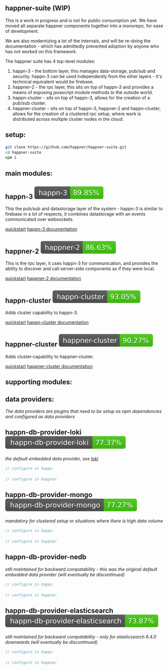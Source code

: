 happner-suite (WIP)
-------------------
This is a work in progress and is not for public consumption yet. We have moved all separate happner components together into a monorepo, for ease of development.

We are also modernizing a lot of the internals, and will be re-doing the documentation - which has admittedly prevented adoption by anyone who has not worked on this framework.

The happner suite has 4 top-level modules:

1. happn-3 - the bottom layer, this manages data-storage, pub/sub and security. happn-3 can be used independently from the other layers - it's technical equivalent would be firebase.
2. happner-2 - the rpc layer, this sits on top of happn-3 and provides a means of exposing javascript module methods to the outside world.
3. happn-cluster - sits on top of happn-3, allows for the creation of a pub/sub cluster.
4. happner-cluster - sits on top of happn-3, happner-2 and happn-cluster, allows for the creation of a clustered rpc setup, where work is distributed across multiple cluster nodes in the cloud.

setup:
-----

```bash
git clone https://github.com/happner/happner-suite.git
cd happner-suite
npm i
```

main modules:
-------------

happn-3 ![coverage](https://github.com/happner/happner-suite/blob/platform-coverage/master/latest/happn-3.badge.svg?raw=true)
-------
This the pub/sub and datastorage layer of the system - happn-3 is similar to firebase in a lot of respects, it combines datastorage with an events communicated over websockets.

[quickstart]()
[happn-3 documentation]()

happner-2 ![coverage](https://github.com/happner/happner-suite/blob/platform-coverage/master/latest/happner-2.badge.svg?raw=true)
---------
This is the rpc layer, it uses happn-3 for communication, and provides the ability to discover and call server-side components as if they were local.

[quickstart]()
[happner-2 documentation]()

happn-cluster ![coverage](https://github.com/happner/happner-suite/blob/platform-coverage/master/latest/happn-cluster.badge.svg?raw=true)
-------------
Adds cluster capability to happn-3.

[quickstart]()
[happn-cluster documentation]()

happner-cluster ![coverage](https://github.com/happner/happner-suite/blob/platform-coverage/master/latest/happner-cluster.badge.svg?raw=true)
---------------
Adds cluster-capability to happner-cluster.

[quickstart]()
[happner-cluster documentation]()

supporting modules:
--------------------

data providers:
---------------
*The data providers are plugins that need to be setup as npm dependencies and configured as data providers*

happn-db-provider-loki ![coverage](https://github.com/happner/happner-suite/blob/platform-coverage/master/latest/happn-db-provider-loki.badge.svg?raw=true)
----------------------
*the default embedded data provider, see [loki](https://github.com/techfort/LokiJS)*

```javascript
// configure in happn

// configure in happner

```

happn-db-provider-mongo ![coverage](https://github.com/happner/happner-suite/blob/platform-coverage/master/latest/happn-db-provider-mongo.badge.svg?raw=true)
----------------------
*mandatory for clustered setup or situations where there is high data volume*

```javascript
// configure in happn

// configure in happner

```

happn-db-provider-nedb
----------------------
*still maintained for backward compatability - this was the original default embedded data provider (will eventually be discontinued)*

```javascript
// configure in happn

// configure in happner

```

happn-db-provider-elasticsearch ![coverage](https://github.com/happner/happner-suite/blob/platform-coverage/master/latest/happn-db-provider-elasticsearch.badge.svg?raw=true)
----------------------
*still maintained for backward compatability - only for elasticsearch 6.4.0 downwards (will eventually be discontinued)*

```javascript
// configure in happn

// configure in happner

```